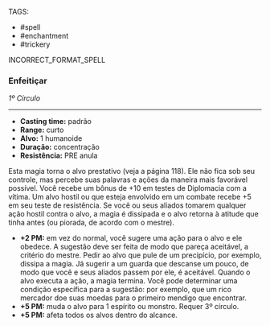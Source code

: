TAGS:
- #spell
- #enchantment
- #trickery

INCORRECT_FORMAT_SPELL
### Enfeitiçar
*1º Círculo*
___
- **Casting time:** padrão
- **Range:** curto
- **Alvo:** 1 humanoide
- **Duração:** concentração
- **Resistência:** PRE anula

Esta magia torna o alvo prestativo (veja a página 118). Ele não fica sob seu controle, mas percebe suas palavras e ações da maneira mais favorável possível. Você recebe um bônus de +10 em testes de Diplomacia com a vítima. Um alvo hostil ou que esteja envolvido em um combate recebe +5 em seu teste de resistência. Se você ou seus aliados tomarem qualquer ação hostil contra o alvo, a magia é dissipada e o alvo retorna à atitude que tinha antes (ou piorada, de acordo com o mestre).

- **+2 PM:** em vez do normal, você sugere uma ação para o alvo e ele obedece. A sugestão deve ser feita de modo que pareça aceitável, a critério do mestre. Pedir ao alvo que pule de um precipício, por exemplo, dissipa a magia. Já sugerir a um guarda que descanse um pouco, de modo que você e seus aliados passem por ele, é aceitável. Quando o alvo executa a ação, a magia termina. Você pode determinar uma condição específica para a sugestão: por exemplo, que um rico mercador doe suas moedas para o primeiro mendigo que encontrar.
- **+5 PM:** muda o alvo para 1 espírito ou monstro. Requer 3º círculo.
- **+5 PM:** afeta todos os alvos dentro do alcance.
